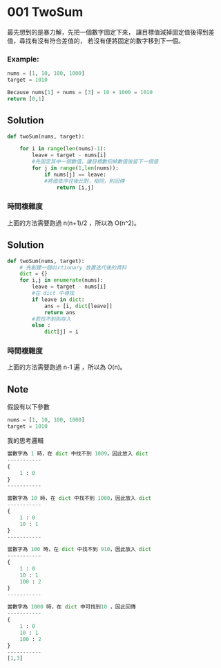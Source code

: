 ﻿
# 001 TwoSum

最先想到的是暴力解，先把一個數字固定下來，
讓目標值減掉固定值後得到差值，尋找有沒有符合差值的，
若沒有便將固定的數字移到下一個。

### Example:

```python
nums = [1, 10, 100, 1000]
target = 1010

Because nums[1] + nums = [3] = 10 + 1000 = 1010
return [0,1]

```

## Solution

```python
def twoSum(nums, target):

    for i in range(len(nums)-1):
        leave = target - nums[i]
        #先固定其中一個數值，讓目標數扣掉數值後留下一個值
        for j in range(1,len(nums)):
            if nums[j] == leave:
            #將值依序往後比對，相同，則回傳    
                return [i,j] 
```  

### 時間複雜度

上面的方法需要跑過 n(n+1)/2 ，所以為 O(n^2)。


## Solution

```python
def twoSum(nums, target):
    # 先創建一個dictionary 放置迭代後的資料
    dict = {}
    for i,j in enumerate(nums):
        leave = target - nums[i]
        #在 dict 中尋找
        if leave in dict:
            ans = [i, dict[leave]]
            return ans
        #若找不到則存入
        else :
            dict[j] = i
```  
### 時間複雜度

上面的方法需要跑過 n-1 遍 ，所以為 O(n)。

## Note
假設有以下參數
```python
nums = [1, 10, 100, 1000]
target = 1010
```
我的思考邏輯
```python
當數字為 1 時，在 dict 中找不到 1009，因此放入 dict
-----------
{
    1 : 0
}
-----------

當數字為 10 時，在 dict 中找不到 1000，因此放入 dict
-----------
{
    1 : 0
    10 : 1
}
-----------

當數字為 100 時，在 dict 中找不到 910，因此放入 dict
-----------
{
    1 : 0
    10 : 1
    100 : 2
}
-----------

當數字為 1000 時，在 dict 中可找到10 ，因此回傳
-----------
{
    1 : 0
    10 : 1
    100 : 2
}
-----------
[1,3]
```

